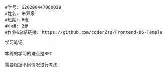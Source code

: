 <pre>
#学号: G20200447060029
#姓名: 朱双泉
#班期: 6班
#小组: 2组
#作业&总结链接: https://github.com/coderZsq/Frontend-06-Template/tree/main/Week%2012
</pre>


<pre>
学习笔记

本周的学习的难点是BFC

需要根据不同情况进行考虑.

</pre>

